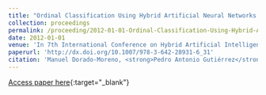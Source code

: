 ```yaml
---
title: "Ordinal Classification Using Hybrid Artificial Neural Networks with Projection and Kernel Basis Functions"
collection: proceedings
permalink: /proceeding/2012-01-01-Ordinal-Classification-Using-Hybrid-Artificial-Neural-Networks-with-Projection-and-Kernel-Basis-Func
date: 2012-01-01
venue: 'In 7th International Conference on Hybrid Artificial Intelligence Systems (HAIS2012)'
paperurl: 'http://dx.doi.org/10.1007/978-3-642-28931-6_31'
citation: 'Manuel Dorado-Moreno, <strong>Pedro Antonio Gutiérrez</strong>, César Hervás-Martínez, &quot;Ordinal Classification Using Hybrid Artificial Neural Networks with Projection and Kernel Basis Functions.&quot; In 7th International Conference on Hybrid Artificial Intelligence Systems (HAIS2012), 2012, pp.319-330.'
---
```

[Access paper here](http://dx.doi.org/10.1007/978-3-642-28931-6_31){:target="_blank"}
